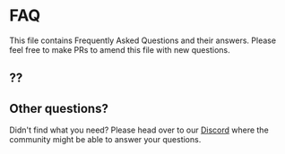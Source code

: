 # FAQ

This file contains Frequently Asked Questions and their answers. Please feel free to make PRs to amend this file with new questions.

## ??

## Other questions?
Didn't find what you need? Please head over to our [Discord](https://discord.gg/42x46NH) where the community might be able to answer your questions.
